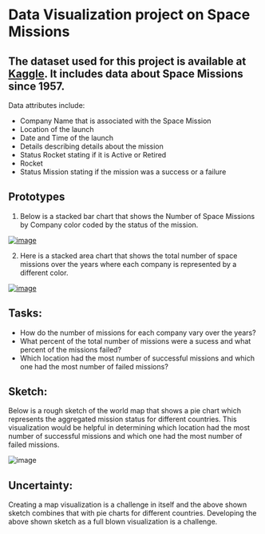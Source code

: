 # Data Visualization project on Space Missions

## The dataset used for this project is available at [Kaggle](https://www.kaggle.com/agirlcoding/all-space-missions-from-1957). It includes data about Space Missions since 1957.
Data attributes include: <br />
* Company Name that is associated with the Space Mission <br />
* Location of the launch <br />
* Date and Time of the launch <br />
* Details describing details about the mission <br />
* Status Rocket stating if it is Active or Retired <br />
*  Rocket <br />
* Status Mission stating if the mission was a success or a failure <br />

## Prototypes

1. Below is a stacked bar chart that shows the Number of Space Missions by Company color coded by the status of the mission.<br />

[![image](https://user-images.githubusercontent.com/51784083/94752416-2b65da00-0359-11eb-8a70-958394a4aa75.png)](https://vizhub.com/naisargidave/1264b2b5b1254558afa43c4759c15742)

2. Here is a stacked area chart that shows the total number of space missions over the years where each company is represented by a different color. <br />

[![image](https://user-images.githubusercontent.com/51784083/94752748-1d648900-035a-11eb-8bbe-6845a96b9ca2.png)](https://vizhub.com/naisargidave/565903655f0e4171af91a310afc13e55)

## Tasks:

* How do the number of missions for each company vary over the years?
* What percent of the total number of missions were a sucess and what percent of the missions failed?
* Which location had the most number of successful missions and which one had the most number of failed missions?

## Sketch:

Below is a rough sketch of the world map that shows a pie chart which represents the aggregated mission status for different countries. This visualization would be helpful in determining which location had the most number of successful missions and which one had the most number of failed missions.

![image](https://user-images.githubusercontent.com/51784083/94753273-b9db5b00-035b-11eb-8174-09014a869b7a.png)

## Uncertainty:

Creating a map visualization is a challenge in itself and the above shown sketch combines that with pie charts for different countries. Developing the above shown sketch as a full blown visualization is a challenge.
